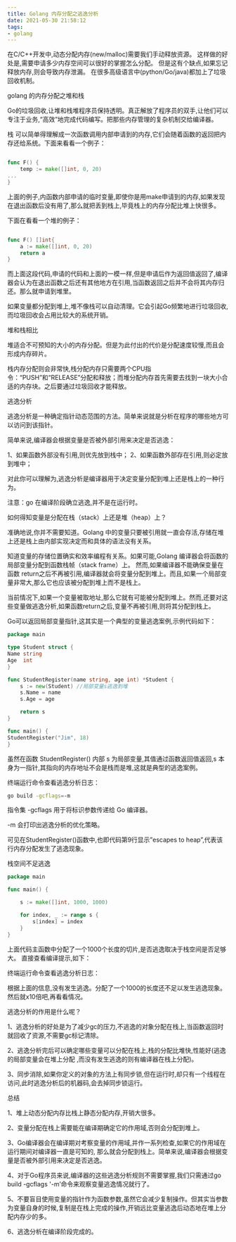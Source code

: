 ```yaml
---
title: Golang 内存分配之逃逸分析
date: 2021-05-30 21:58:12
tags:
- golang
---
```



在C/C++开发中,动态分配内存(new/malloc)需要我们手动释放资源。
这样做的好处是,需要申请多少内存空间可以很好的掌握怎么分配。
但是这有个缺点,如果忘记释放内存,则会导致内存泄漏。
在很多高级语言中(python/Go/java)都加上了垃圾回收机制。



golang 的内存分配之堆和栈

Go的垃圾回收,让堆和栈堆程序员保持透明。真正解放了程序员的双手,让他们可以专注于业务,“高效”地完成代码编写。把那些内存管理的复杂机制交给编译器。

栈 可以简单得理解成一次函数调用内部申请到的内存,它们会随着函数的返回把内存还给系统。下面来看看一个例子：


```go

func F() {
    temp := make([]int, 0, 20)
...
}
```

上面的例子,内函数内部申请的临时变量,即使你是用make申请到的内存,如果发现在退出函数后没有用了,那么就把丢到栈上,毕竟栈上的内存分配比堆上快很多。

下面在看看一个堆的例子：


```go

func F() []int{
    a := make([]int, 0, 20)
    return a
}

```


而上面这段代码,申请的代码和上面的一模一样,但是申请后作为返回值返回了,编译器会认为在退出函数之后还有其他地方在引用,当函数返回之后并不会将其内存归还。那么就申请到堆里。

如果变量都分配到堆上,堆不像栈可以自动清理。它会引起Go频繁地进行垃圾回收,而垃圾回收会占用比较大的系统开销。

堆和栈相比

堆适合不可预知的大小的内存分配。但是为此付出的代价是分配速度较慢,而且会形成内存碎片。

栈内存分配则会非常快,栈分配内存只需要两个CPU指令：“PUSH”和“RELEASE”分配和释放；而堆分配内存首先需要去找到一块大小合适的内存块。之后要通过垃圾回收才能释放。

逃逸分析

逃逸分析是一种确定指针动态范围的方法。简单来说就是分析在程序的哪些地方可以访问到该指针。

简单来说,编译器会根据变量是否被外部引用来决定是否逃逸：



1、如果函数外部没有引用,则优先放到栈中；
2、如果函数外部存在引用,则必定放到堆中；


对此你可以理解为,逃逸分析是编译器用于决定变量分配到堆上还是栈上的一种行为。



注意：go 在编译阶段确立逃逸,并不是在运行时。


如何得知变量是分配在栈（stack）上还是堆（heap）上？

准确地说,你并不需要知道。Golang 中的变量只要被引用就一直会存活,存储在堆上还是栈上由内部实现决定而和具体的语法没有关系。

知道变量的存储位置确实和效率编程有关系。如果可能,Golang 编译器会将函数的局部变量分配到函数栈帧（stack frame）上。 然而,如果编译器不能确保变量在函数 return之后不再被引用,编译器就会将变量分配到堆上。而且,如果一个局部变量非常大,那么它也应该被分配到堆上而不是栈上。

当前情况下,如果一个变量被取地址,那么它就有可能被分配到堆上。然而,还要对这些变量做逃逸分析,如果函数return之后,变量不再被引用,则将其分配到栈上。

Go可以返回局部变量指针,这其实是一个典型的变量逃逸案例,示例代码如下：


```go
package main

type Student struct {
Name string
Age  int
}

func StudentRegister(name string, age int) *Student {
    s := new(Student) //局部变量s逃逸到堆
    s.Name = name
    s.Age = age

    return s
}

func main() {
StudentRegister("Jim", 18)
}


```



虽然在函数 StudentRegister() 内部 s 为局部变量,其值通过函数返回值返回,s 本身为一指针,其指向的内存地址不会是栈而是堆,这就是典型的逃逸案例。

终端运行命令查看逃逸分析日志：

```bash
go build -gcflags=-m
```


指令集 -gcflags 用于将标识参数传递给 Go 编译器。

-m 会打印出逃逸分析的优化策略。


可见在StudentRegister()函数中,也即代码第9行显示”escapes to heap”,代表该行内存分配发生了逃逸现象。

栈空间不足逃逸


```go
package main

func main() {

	s := make([]int, 1000, 1000)

    for index, _ := range s {
        s[index] = index
    }
}

```


上面代码主函数中分配了一个1000个长度的切片,是否逃逸取决于栈空间是否足够大。 直接查看编译提示,如下：

终端运行命令查看逃逸分析日志：

根据上面的信息,没有发生逃逸。分配了一个1000的长度还不足以发生逃逸现象。然后就x10倍吧,再看看情况。


逃逸分析的作用是什么呢？

1、逃逸分析的好处是为了减少gc的压力,不逃逸的对象分配在栈上,当函数返回时就回收了资源,不需要gc标记清除。

2、逃逸分析完后可以确定哪些变量可以分配在栈上,栈的分配比堆快,性能好(逃逸的局部变量会在堆上分配 ,而没有发生逃逸的则有编译器在栈上分配)。

3、同步消除,如果你定义的对象的方法上有同步锁,但在运行时,却只有一个线程在访问,此时逃逸分析后的机器码,会去掉同步锁运行。

总结

1、堆上动态分配内存比栈上静态分配内存,开销大很多。

2、变量分配在栈上需要能在编译期确定它的作用域,否则会分配到堆上。

3、Go编译器会在编译期对考察变量的作用域,并作一系列检查,如果它的作用域在运行期间对编译器一直是可知的,
那么就会分配到栈上。简单来说,编译器会根据变量是否被外部引用来决定是否逃逸。

4、对于Go程序员来说,编译器的这些逃逸分析规则不需要掌握,我们只需通过go build -gcflags '-m’命令来观察变量逃逸情况就行了。

5、不要盲目使用变量的指针作为函数参数,虽然它会减少复制操作。但其实当参数为变量自身的时候,复制是在栈上完成的操作,开销远比变量逃逸后动态地在堆上分配内存少的多。

6、逃逸分析在编译阶段完成的。